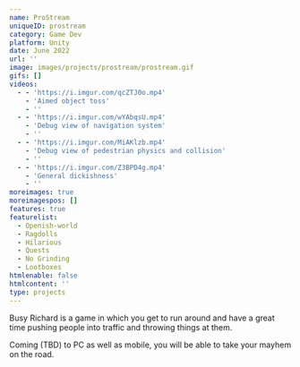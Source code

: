 ```yaml
---
name: ProStream
uniqueID: prostream
category: Game Dev
platform: Unity
date: June 2022
url: ''
image: images/projects/prostream/prostream.gif
gifs: []
videos:
  - - 'https://i.imgur.com/qcZTJ0o.mp4'
    - 'Aimed object toss'
    - ''
  - - 'https://i.imgur.com/wYAbqsU.mp4'
    - 'Debug view of navigation system'
    - ''
  - - 'https://i.imgur.com/MiAKlzb.mp4'
    - 'Debug view of pedestrian physics and collision'
    - ''
  - - 'https://i.imgur.com/Z3BPD4g.mp4'
    - 'General dickishness'
    - ''
moreimages: true
moreimagespos: []
features: true
featurelist:
  - Openish-world
  - Ragdolls
  - Hilarious
  - Quests
  - No Grinding
  - Lootboxes
htmlenable: false
htmlcontent: ''
type: projects
---
```


  Busy Richard is a game in which you get to run around and have a great time
  pushing people into traffic and throwing things at them.  


  Coming (TBD) to PC as well as mobile, you will be able to take your mayhem on
  the road.  